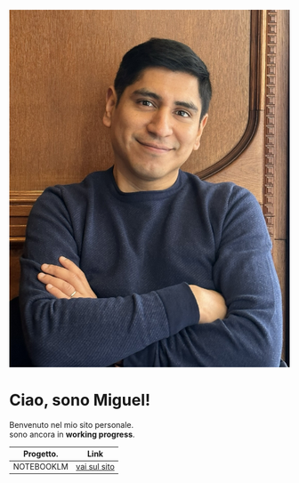 ![La mia foto](foto.jpeg)

# Ciao, sono Miguel!

Benvenuto nel mio sito personale.  
sono ancora in **working progress**.

| Progetto.  | Link |
|------------|---------|
| NOTEBOOKLM|[vai sul sito](https://notebooklm.google.com/?pli=1)
<!--
**MiguelAngel-84/MiguelAngel-84** is a ✨ _special_ ✨ repository because its `README.md` (this file) appears on your GitHub profile.

Here are some ideas to get you started:

- 🔭 I’m currently working on ...
- 🌱 I’m currently learning ...
- 👯 I’m looking to collaborate on ...
- 🤔 I’m looking for help with ...
- 💬 Ask me about ...
- 📫 How to reach me: ...
- 😄 Pronouns: ...
- ⚡ Fun fact: ...
-->
